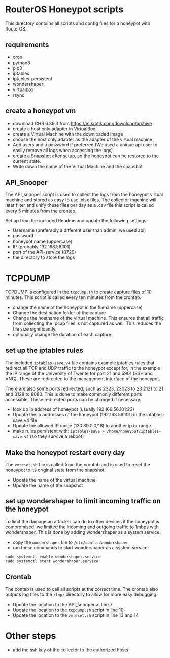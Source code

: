 # RouterOS Honeypot scripts
This directory contains all scripts and config files for a honeypot with RouterOS.

## requirements
- cron
- python3
- pip3
- iptables
- iptables-persistent
- wondershaper
- virtualbox
- rsync

## create a honeypot vm
- download CHR 6.39.3 from https://mikrotik.com/download/archive
- create a host only adapter in VirtualBox
- create a Virtual Machine with the downloaded image
- choose the host only adapter as the adapter of the virtual machine
- Add users and a password if preferred (We used a unique api user to easily remove all logs when accessing the logs)
- create a Snapshot after setup, so the honeypot can be restored to the current state.
- Write down the name of the Virtual Machine and the snapshot

## API_Snooper
The API_snooper script is used to collect the logs from the honeypot virtual machine and stored as easy to use .xlsx files. The collector machine will later filter and unify these files per day as a .csv file this script is called every 5 minutes from the crontab.

Set up from the included Readme and update the following settings:
- Username (preferably a different user than admin, we used api)
- password
- honeypot name (uppercase)
- IP (probably 192.168.56.101)
- port of the API-service (8729)
- the directory to store the logs

# TCPDUMP
TCPDUMP is configured in the `tcpdump.sh` to create capture files of 10 minutes. This script is called every ten minutes from the crontab.
- change the name of the honeypot in the filename (uppercase)
- Change the destination folder of the capture
- Change the hostname of the virtual machine. This ensures that all traffic from collecting the .pcap files is not captured as well. This reduces the file size significantly.
- optionally change the duration of each capture

## set up the iptables rules
The included `iptables-save.v4` file contains example iptables rules that redirect all TCP and UDP traffic to the honeypot except for, in the example the IP range of the University of Twente for port 21 and 5901 (SSH and VNC). These are redirected to the management interface of the honeypot.

There are also some ports redirected, such as 2323, 23023 to 23 2121 to 21 and 3128 to 8080. This is done to make commonly different ports accessible. These redirected ports can be changed if necessary.
- look up ip address of honeypot (usually 192.169.56.101:23)
- Update the ip addresses of the honeypot (192.168.56.101) in the iptables-save.v4 file
- Update the allowed IP range (130.89.0.0/16) to another ip or range
- make rules persistent with: `iptables-save > /home/honeypot/iptables-save.v4` (so they survive a reboot)

## Make the honeypot restart every day
The `vmreset.sh` file is called from the crontab and is used to reset the honeypot to its original state from the snapshot.
- Update the name of the virtual machine
- Update the name of the snapshot

## set up wondershaper to limit incoming traffic on the honeypot
To limit the damage an attacker can do to other devices if the honeypot is compromised, we limited the incoming and outgoing traffic to 1mbps with wondershaper. This is done by adding wondershaper as a system service.
- copy the `wondershaper` file to `/etc/conf.c/wondershaper`
- run these commands to start wondershaper as a system service:
```
sudo systemctl enable wondershaper.service
sudo systemctl start wondershaper.service
```

## Crontab
The contab is used to call all scripts at the correct time. The crontab also outputs log files to the `/tmp/` directory to allow for more easy debugging.
- Update the location to the API_snooper at line 7
- Update the location to the `tcpdump.sh` script in line 10
- Update the location to the `vmreset.sh` script in line 13 and 14

# Other steps
- add the ssh key of the collector to the authorized hosts
